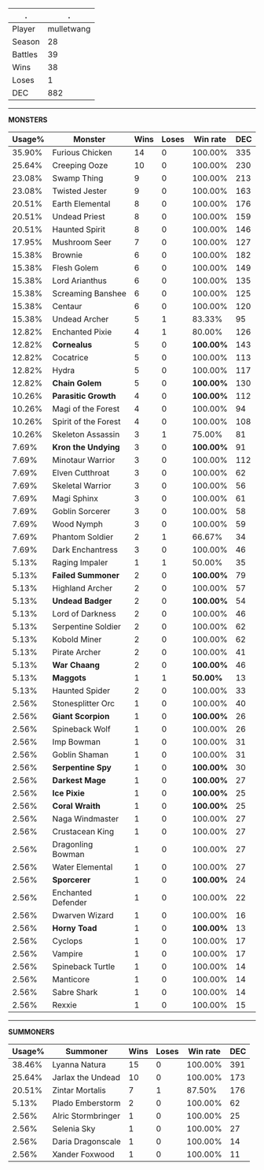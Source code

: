 .|.
|-|-
Player|mulletwang
Season|28
Battles|39
Wins|38
Loses|1
DEC|882

---
**MONSTERS**

Usage%|Monster|Wins|Loses|Win rate|DEC|
-|-|-|-|-|-|
35.90%|Furious Chicken|14|0|100.00%|335|
25.64%|Creeping Ooze|10|0|100.00%|230|
23.08%|Swamp Thing|9|0|100.00%|213|
23.08%|Twisted Jester|9|0|100.00%|163|
20.51%|Earth Elemental|8|0|100.00%|176|
20.51%|Undead Priest|8|0|100.00%|159|
20.51%|Haunted Spirit|8|0|100.00%|146|
17.95%|Mushroom Seer|7|0|100.00%|127|
15.38%|Brownie|6|0|100.00%|182|
15.38%|Flesh Golem|6|0|100.00%|149|
15.38%|Lord Arianthus|6|0|100.00%|135|
15.38%|Screaming Banshee|6|0|100.00%|125|
15.38%|Centaur|6|0|100.00%|120|
15.38%|Undead Archer|5|1|83.33%|95|
12.82%|Enchanted Pixie|4|1|80.00%|126|
12.82%|**Cornealus**|5|0|**100.00%**|143|
12.82%|Cocatrice|5|0|100.00%|113|
12.82%|Hydra|5|0|100.00%|117|
12.82%|**Chain Golem**|5|0|**100.00%**|130|
10.26%|**Parasitic Growth**|4|0|**100.00%**|112|
10.26%|Magi of the Forest|4|0|100.00%|94|
10.26%|Spirit of the Forest|4|0|100.00%|108|
10.26%|Skeleton Assassin|3|1|75.00%|81|
7.69%|**Kron the Undying**|3|0|**100.00%**|91|
7.69%|Minotaur Warrior|3|0|100.00%|112|
7.69%|Elven Cutthroat|3|0|100.00%|62|
7.69%|Skeletal Warrior|3|0|100.00%|56|
7.69%|Magi Sphinx|3|0|100.00%|61|
7.69%|Goblin Sorcerer|3|0|100.00%|58|
7.69%|Wood Nymph|3|0|100.00%|59|
7.69%|Phantom Soldier|2|1|66.67%|34|
7.69%|Dark Enchantress|3|0|100.00%|46|
5.13%|Raging Impaler|1|1|50.00%|35|
5.13%|**Failed Summoner**|2|0|**100.00%**|79|
5.13%|Highland Archer|2|0|100.00%|57|
5.13%|**Undead Badger**|2|0|**100.00%**|54|
5.13%|Lord of Darkness|2|0|100.00%|46|
5.13%|Serpentine Soldier|2|0|100.00%|62|
5.13%|Kobold Miner|2|0|100.00%|62|
5.13%|Pirate Archer|2|0|100.00%|41|
5.13%|**War Chaang**|2|0|**100.00%**|46|
5.13%|**Maggots**|1|1|**50.00%**|13|
5.13%|Haunted Spider|2|0|100.00%|33|
2.56%|Stonesplitter Orc|1|0|100.00%|40|
2.56%|**Giant Scorpion**|1|0|**100.00%**|26|
2.56%|Spineback Wolf|1|0|100.00%|26|
2.56%|Imp Bowman|1|0|100.00%|31|
2.56%|Goblin Shaman|1|0|100.00%|31|
2.56%|**Serpentine Spy**|1|0|**100.00%**|30|
2.56%|**Darkest Mage**|1|0|**100.00%**|27|
2.56%|**Ice Pixie**|1|0|**100.00%**|25|
2.56%|**Coral Wraith**|1|0|**100.00%**|25|
2.56%|Naga Windmaster|1|0|100.00%|27|
2.56%|Crustacean King|1|0|100.00%|27|
2.56%|Dragonling Bowman|1|0|100.00%|27|
2.56%|Water Elemental|1|0|100.00%|27|
2.56%|**Sporcerer**|1|0|**100.00%**|24|
2.56%|Enchanted Defender|1|0|100.00%|22|
2.56%|Dwarven Wizard|1|0|100.00%|16|
2.56%|**Horny Toad**|1|0|**100.00%**|13|
2.56%|Cyclops|1|0|100.00%|17|
2.56%|Vampire|1|0|100.00%|17|
2.56%|Spineback Turtle|1|0|100.00%|14|
2.56%|Manticore|1|0|100.00%|14|
2.56%|Sabre Shark|1|0|100.00%|14|
2.56%|Rexxie|1|0|100.00%|15|

---
**SUMMONERS**

Usage%|Summoner|Wins|Loses|Win rate|DEC|
-|-|-|-|-|-|
38.46%|Lyanna Natura|15|0|100.00%|391|
25.64%|Jarlax the Undead|10|0|100.00%|173|
20.51%|Zintar Mortalis|7|1|87.50%|176|
5.13%|Plado Emberstorm|2|0|100.00%|62|
2.56%|Alric Stormbringer|1|0|100.00%|25|
2.56%|Selenia Sky|1|0|100.00%|27|
2.56%|Daria Dragonscale|1|0|100.00%|14|
2.56%|Xander Foxwood|1|0|100.00%|11|
